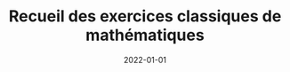---
title: "Recueil des exercices classiques de mathématiques"
collection: documents
permalink: /documents/recm
date: 2022-01-01
overleaf: 'https://www.overleaf.com/read/ydhnzxprjkqb'
citation: "Recueil d'exercices classiques de mathématiques de niveau classes préparatoires, agrémenté d’illustrations, de remarques, de méthodes et de notes historiques."
---
